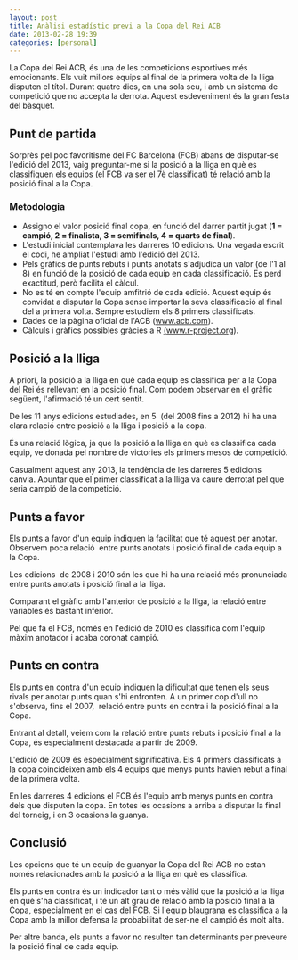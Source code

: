 ```yaml
---
layout: post
title: Anàlisi estadístic previ a la Copa del Rei ACB
date: 2013-02-28 19:39
categories: [personal]
---
```

La Copa del Rei ACB, és una de les competicions esportives més emocionants. Els vuit millors equips al final de la primera volta de la lliga disputen el títol. Durant quatre dies, en una sola seu, i amb un sistema de competició que no accepta la derrota. Aquest esdeveniment és la gran festa del bàsquet.

## Punt de partida
Sorprès pel poc favoritisme del FC Barcelona (FCB) abans de disputar-se l'edició del 2013, vaig preguntar-me si la posició a la lliga en què es classifiquen els equips (el FCB va ser el 7è classificat) té relació amb la posició final a la Copa.

### Metodologia
* Assigno el valor posició final copa, en funció del darrer partit jugat (**1 = campió, 2 = finalista, 3 = semifinals, 4 = quarts de final**).
* L'estudi inicial contemplava les darreres 10 edicions. Una vegada escrit el codi, he ampliat l'estudi amb l'edició del 2013.
* Pels gràfics de punts rebuts i punts anotats s'adjudica un valor (de l'1 al 8) en funció de la posició de cada equip en cada classificació. Es perd exactitud, però facilita el càlcul.
* No es té en compte l'equip amfitrió de cada edició. Aquest equip és convidat a disputar la Copa sense importar la seva classificació al final del a primera volta. Sempre estudiem els 8 primers classificats.
* Dades de la pàgina oficial de l'ACB (<a title="ACB" href="http://www.acb.com">www.acb.com</a>).
* Càlculs i gràfics possibles gràcies a R <a title="R-Project" href="http://www.r-project.org/">(www.r-project.org)</a>.


## Posició a la lliga
A priori, la posició a la lliga en què cada equip es classifica per a la Copa del Rei és rellevant en la posició final. Com podem observar en el gràfic següent, l'afirmació té un cert sentit.

De les 11 anys edicions estudiades, en 5  (del 2008 fins a 2012) hi ha una clara relació entre posició a la lliga i posició a la copa.

És una relació lògica, ja que la posició a la lliga en què es classifica cada equip, ve donada pel nombre de victories els primers mesos de competició.

Casualment aquest any 2013, la tendència de les darreres 5 edicions canvia. Apuntar que el primer classificat a la lliga va caure derrotat pel que seria campió de la competició.


## Punts a favor
Els punts a favor d'un equip indiquen la facilitat que té aquest per anotar. Observem poca relació  entre punts anotats i posició final de cada equip a la Copa.

Les edicions  de 2008 i 2010 són les que hi ha una relació més pronunciada entre punts anotats i posició final a la lliga.

Comparant el gràfic amb l'anterior de posició a la lliga, la relació entre variables és bastant inferior.

Pel que fa el FCB, només en l'edició de 2010 es classifica com l'equip màxim anotador i acaba coronat campió.

## Punts en contra
Els punts en contra d'un equip indiquen la dificultat que tenen els seus rivals per anotar punts quan s'hi enfronten. A un primer cop d'ull no s'observa, fins el 2007,  relació entre punts en contra i la posició final a la Copa.

Entrant al detall, veiem com la relació entre punts rebuts i posició final a la Copa, és especialment destacada a partir de 2009.

L'edició de 2009 és especialment significativa. Els 4 primers classificats a la copa coincideixen amb els 4 equips que menys punts havien rebut a final de la primera volta.

En les darreres 4 edicions el FCB és l'equip amb menys punts en contra dels que disputen la copa. En totes les ocasions a arriba a disputar la final del torneig, i en 3 ocasions la guanya.


## Conclusió
Les opcions que té un equip de guanyar la Copa del Rei ACB no estan només relacionades amb la posició a la lliga en què es classifica.

Els punts en contra és un indicador tant o més vàlid que la posició a la lliga en què s'ha classificat, i té un alt grau de relació amb la posició final a la Copa, especialment en el cas del FCB. Si l'equip blaugrana es classifica a la Copa amb la millor defensa la probabilitat de ser-ne el campió és molt alta.

Per altre banda, els punts a favor no resulten tan determinants per preveure la posició final de cada equip.
